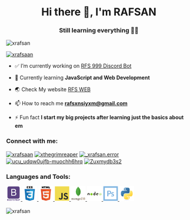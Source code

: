 <h1 align="center">Hi there 🥀, I'm RAFSAN</h1>
<h3 align="center">Still learning everything 🤦‍♂️</h3>

<p align="left"> <img src="https://komarev.com/ghpvc/?username=xrafsan&label=Profile%20views&color=0e75b6&style=flat" alt="xrafsan" /> </p>

<p align="left"> <a href="https://twitter.com/xrafsaan" target="blank"><img src="https://img.shields.io/twitter/follow/xrafsaan?logo=twitter&style=for-the-badge" alt="xrafsaan" /></a> </p>

- ✅ I’m currently working on [RFS 999 Discord Bot](https://discord.com/oauth2/authorize?client_id=779253364910718986&permissions=2134207679&scope=bot)

- 🌱 Currently learning **JavaScript and Web Development**

- 🌏 Check My website [RFS WEB](https://www.rfsbot.ml)

- 📫 How to reach me **rafsxnsiyxm@gmail.com**

- ⚡ Fun fact **I start my big projects after learning just the basics about em**

<h3 align="left">Connect with me:</h3>
<p align="left">
<a href="https://twitter.com/xrafsaan" target="blank"><img align="center" src="https://raw.githubusercontent.com/rahuldkjain/github-profile-readme-generator/master/src/images/icons/Social/twitter.svg" alt="xrafsaan" height="30" width="40" /></a>
<a href="https://fb.com/xthegrimreaper" target="blank"><img align="center" src="https://raw.githubusercontent.com/rahuldkjain/github-profile-readme-generator/master/src/images/icons/Social/facebook.svg" alt="xthegrimreaper" height="30" width="40" /></a>
<a href="https://instagram.com/_xrafsan.error" target="blank"><img align="center" src="https://raw.githubusercontent.com/rahuldkjain/github-profile-readme-generator/master/src/images/icons/Social/instagram.svg" alt="_xrafsan.error" height="30" width="40" /></a>
<a href="https://www.youtube.com/c/ucu_udqw0ujfb-muochh6hrq" target="blank"><img align="center" src="https://raw.githubusercontent.com/rahuldkjain/github-profile-readme-generator/master/src/images/icons/Social/youtube.svg" alt="ucu_udqw0ujfb-muochh6hrq" height="30" width="40" /></a>
<a href="https://discord.gg/Zuxmydb3s2" target="blank"><img align="center" src="https://raw.githubusercontent.com/rahuldkjain/github-profile-readme-generator/master/src/images/icons/Social/discord.svg" alt="Zuxmydb3s2" height="30" width="40" /></a>
</p>

<h3 align="left">Languages and Tools:</h3>
<p align="left"> <a href="https://getbootstrap.com" target="_blank"> <img src="https://raw.githubusercontent.com/devicons/devicon/master/icons/bootstrap/bootstrap-plain-wordmark.svg" alt="bootstrap" width="40" height="40"/> </a> <a href="https://www.w3schools.com/css/" target="_blank"> <img src="https://raw.githubusercontent.com/devicons/devicon/master/icons/css3/css3-original-wordmark.svg" alt="css3" width="40" height="40"/> </a> <a href="https://www.w3.org/html/" target="_blank"> <img src="https://raw.githubusercontent.com/devicons/devicon/master/icons/html5/html5-original-wordmark.svg" alt="html5" width="40" height="40"/> </a> <a href="https://developer.mozilla.org/en-US/docs/Web/JavaScript" target="_blank"> <img src="https://raw.githubusercontent.com/devicons/devicon/master/icons/javascript/javascript-original.svg" alt="javascript" width="40" height="40"/> </a> <a href="https://www.mongodb.com/" target="_blank"> <img src="https://raw.githubusercontent.com/devicons/devicon/master/icons/mongodb/mongodb-original-wordmark.svg" alt="mongodb" width="40" height="40"/> </a> <a href="https://nodejs.org" target="_blank"> <img src="https://raw.githubusercontent.com/devicons/devicon/master/icons/nodejs/nodejs-original-wordmark.svg" alt="nodejs" width="40" height="40"/> </a> <a href="https://www.photoshop.com/en" target="_blank"> <img src="https://raw.githubusercontent.com/devicons/devicon/master/icons/photoshop/photoshop-line.svg" alt="photoshop" width="40" height="40"/> </a> <a href="https://www.python.org" target="_blank"> <img src="https://raw.githubusercontent.com/devicons/devicon/master/icons/python/python-original.svg" alt="python" width="40" height="40"/> </a> </p>

<p><img align="center" src="https://github-readme-stats.vercel.app/api/top-langs?username=xrafsan&show_icons=true&locale=en&layout=compact" alt="xrafsan" /></p>
